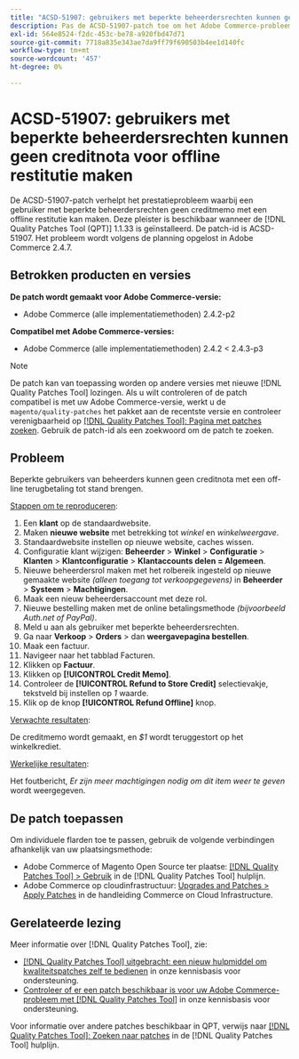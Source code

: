 ```yaml
---
title: "ACSD-51907: gebruikers met beperkte beheerdersrechten kunnen geen creditnota voor offline terugbetaling maken"
description: Pas de ACSD-51907-patch toe om het Adobe Commerce-probleem op te lossen, waarbij de gebruiker met beperkte beheerdersrechten geen creditmemo met een offlinerestitutie kan maken.
exl-id: 564e8524-f2dc-453c-be78-a920fbd47d71
source-git-commit: 7718a835e343ae7da9ff79f690503b4ee1d140fc
workflow-type: tm+mt
source-wordcount: '457'
ht-degree: 0%

---
```


# ACSD-51907: gebruikers met beperkte beheerdersrechten kunnen geen creditnota voor offline restitutie maken

De ACSD-51907-patch verhelpt het prestatieprobleem waarbij een gebruiker met beperkte beheerdersrechten geen creditmemo met een offline restitutie kan maken. Deze pleister is beschikbaar wanneer de [!DNL Quality Patches Tool (QPT)] 1.1.33 is geïnstalleerd. De patch-id is ACSD-51907. Het probleem wordt volgens de planning opgelost in Adobe Commerce 2.4.7.

## Betrokken producten en versies

**De patch wordt gemaakt voor Adobe Commerce-versie:**

* Adobe Commerce (alle implementatiemethoden) 2.4.2-p2

**Compatibel met Adobe Commerce-versies:**

* Adobe Commerce (alle implementatiemethoden) 2.4.2 &lt; 2.4.3-p3

>[!NOTE]
>
>De patch kan van toepassing worden op andere versies met nieuwe [!DNL Quality Patches Tool] lozingen. Als u wilt controleren of de patch compatibel is met uw Adobe Commerce-versie, werkt u de `magento/quality-patches` het pakket aan de recentste versie en controleer verenigbaarheid op [[!DNL Quality Patches Tool]: Pagina met patches zoeken](https://experienceleague.adobe.com/tools/commerce-quality-patches/index.html). Gebruik de patch-id als een zoekwoord om de patch te zoeken.

## Probleem

Beperkte gebruikers van beheerders kunnen geen creditnota met een off-line terugbetaling tot stand brengen.

<u>Stappen om te reproduceren</u>:

1. Een **klant** op de standaardwebsite.
1. Maken **nieuwe website** met betrekking tot *winkel* en *winkelweergave*.
1. Standaardwebsite instellen op nieuwe website, caches wissen.
1. Configuratie klant wijzigen: **Beheerder** > **Winkel** > **Configuratie** > **Klanten** > **Klantconfiguratie** > **Klantaccounts delen = Algemeen**.
1. Nieuwe beheerdersrol maken met het rolbereik ingesteld op nieuwe gemaakte website *(alleen toegang tot verkoopgegevens)* in **Beheerder** > **Systeem** > **Machtigingen**.
1. Maak een nieuw beheerdersaccount met deze rol.
1. Nieuwe bestelling maken met de online betalingsmethode *(bijvoorbeeld Auth.net of PayPal)*.
1. Meld u aan als gebruiker met beperkte beheerdersrechten.
1. Ga naar **Verkoop** > **Orders** > dan **weergavepagina bestellen**.
1. Maak een factuur.
1. Navigeer naar het tabblad Facturen.
1. Klikken op **Factuur**.
1. Klikken op **[!UICONTROL Credit Memo]**.
1. Controleer de **[!UICONTROL Refund to Store Credit]** selectievakje, tekstveld bij instellen op *1* waarde.
1. Klik op de knop **[!UICONTROL Refund Offline]** knop.

<u>Verwachte resultaten</u>:

De creditmemo wordt gemaakt, en *$1* wordt teruggestort op het winkelkrediet.

<u>Werkelijke resultaten</u>:

Het foutbericht, *Er zijn meer machtigingen nodig om dit item weer te geven* wordt weergegeven.

## De patch toepassen

Om individuele flarden toe te passen, gebruik de volgende verbindingen afhankelijk van uw plaatsingsmethode:

* Adobe Commerce of Magento Open Source ter plaatse: [[!DNL Quality Patches Tool] > Gebruik](https://experienceleague.adobe.com/docs/commerce-operations/tools/quality-patches-tool/usage.html) in de [!DNL Quality Patches Tool] hulplijn.
* Adobe Commerce op cloudinfrastructuur: [Upgrades and Patches > Apply Patches](https://experienceleague.adobe.com/docs/commerce-cloud-service/user-guide/develop/upgrade/apply-patches.html) in de handleiding Commerce on Cloud Infrastructure.

## Gerelateerde lezing

Meer informatie over [!DNL Quality Patches Tool], zie:

* [[!DNL Quality Patches Tool] uitgebracht: een nieuw hulpmiddel om kwaliteitspatches zelf te bedienen](/help/announcements/adobe-commerce-announcements/magento-quality-patches-released-new-tool-to-self-serve-quality-patches.md) in onze kennisbasis voor ondersteuning.
* [Controleer of er een patch beschikbaar is voor uw Adobe Commerce-probleem met [!DNL Quality Patches Tool]](/help/support-tools/patches-available-in-qpt-tool/check-patch-for-magento-issue-with-magento-quality-patches.md) in onze kennisbasis voor ondersteuning.

Voor informatie over andere patches beschikbaar in QPT, verwijs naar [[!DNL Quality Patches Tool]: Zoeken naar patches](https://experienceleague.adobe.com/tools/commerce-quality-patches/index.html) in de [!DNL Quality Patches Tool] hulplijn.
